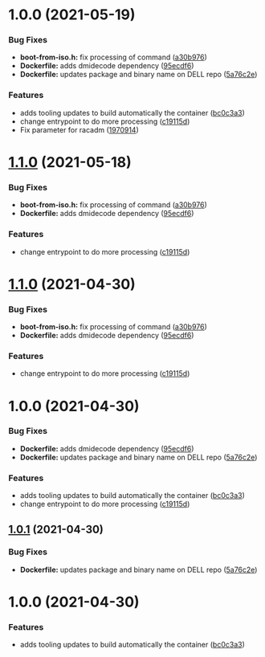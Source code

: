 # 1.0.0 (2021-05-19)

### Bug Fixes

- **boot-from-iso.h:** fix processing of command ([a30b976](https://github.com/iranzo/racadm-container/commit/a30b9766b99c5b9138f42e99fb2d7b6e7c17b4d2))
- **Dockerfile:** adds dmidecode dependency ([95ecdf6](https://github.com/iranzo/racadm-container/commit/95ecdf6bdcb3d78591c318b0a148ebcb297c14bf))
- **Dockerfile:** updates package and binary name on DELL repo ([5a76c2e](https://github.com/iranzo/racadm-container/commit/5a76c2e98aceb8156231954c730e94248bd97c30))

### Features

- adds tooling updates to build automatically the container ([bc0c3a3](https://github.com/iranzo/racadm-container/commit/bc0c3a388d34a7606e27064eeac9cc2b6380d313))
- change entrypoint to do more processing ([c19115d](https://github.com/iranzo/racadm-container/commit/c19115d6ad964b650a52a029731ace18de12ae2f))
- Fix parameter for racadm ([1970914](https://github.com/iranzo/racadm-container/commit/1970914f7467626ec44caf35cf176df2dbb75f02))

# [1.1.0](https://github.com/iranzo/racadm-container/compare/1.0.1...1.1.0) (2021-05-18)

### Bug Fixes

- **boot-from-iso.h:** fix processing of command ([a30b976](https://github.com/iranzo/racadm-container/commit/a30b9766b99c5b9138f42e99fb2d7b6e7c17b4d2))
- **Dockerfile:** adds dmidecode dependency ([95ecdf6](https://github.com/iranzo/racadm-container/commit/95ecdf6bdcb3d78591c318b0a148ebcb297c14bf))

### Features

- change entrypoint to do more processing ([c19115d](https://github.com/iranzo/racadm-container/commit/c19115d6ad964b650a52a029731ace18de12ae2f))

# [1.1.0](https://github.com/iranzo/racadm-container/compare/1.0.1...1.1.0) (2021-04-30)

### Bug Fixes

- **boot-from-iso.h:** fix processing of command ([a30b976](https://github.com/iranzo/racadm-container/commit/a30b9766b99c5b9138f42e99fb2d7b6e7c17b4d2))
- **Dockerfile:** adds dmidecode dependency ([95ecdf6](https://github.com/iranzo/racadm-container/commit/95ecdf6bdcb3d78591c318b0a148ebcb297c14bf))

### Features

- change entrypoint to do more processing ([c19115d](https://github.com/iranzo/racadm-container/commit/c19115d6ad964b650a52a029731ace18de12ae2f))

# 1.0.0 (2021-04-30)

### Bug Fixes

- **Dockerfile:** adds dmidecode dependency ([95ecdf6](https://github.com/iranzo/racadm-container/commit/95ecdf6bdcb3d78591c318b0a148ebcb297c14bf))
- **Dockerfile:** updates package and binary name on DELL repo ([5a76c2e](https://github.com/iranzo/racadm-container/commit/5a76c2e98aceb8156231954c730e94248bd97c30))

### Features

- adds tooling updates to build automatically the container ([bc0c3a3](https://github.com/iranzo/racadm-container/commit/bc0c3a388d34a7606e27064eeac9cc2b6380d313))
- change entrypoint to do more processing ([c19115d](https://github.com/iranzo/racadm-container/commit/c19115d6ad964b650a52a029731ace18de12ae2f))

## [1.0.1](https://github.com/iranzo/racadm-container/compare/1.0.0...1.0.1) (2021-04-30)

### Bug Fixes

- **Dockerfile:** updates package and binary name on DELL repo ([5a76c2e](https://github.com/iranzo/racadm-container/commit/5a76c2e98aceb8156231954c730e94248bd97c30))

# 1.0.0 (2021-04-30)

### Features

- adds tooling updates to build automatically the container ([bc0c3a3](https://github.com/iranzo/racadm-container/commit/bc0c3a388d34a7606e27064eeac9cc2b6380d313))
